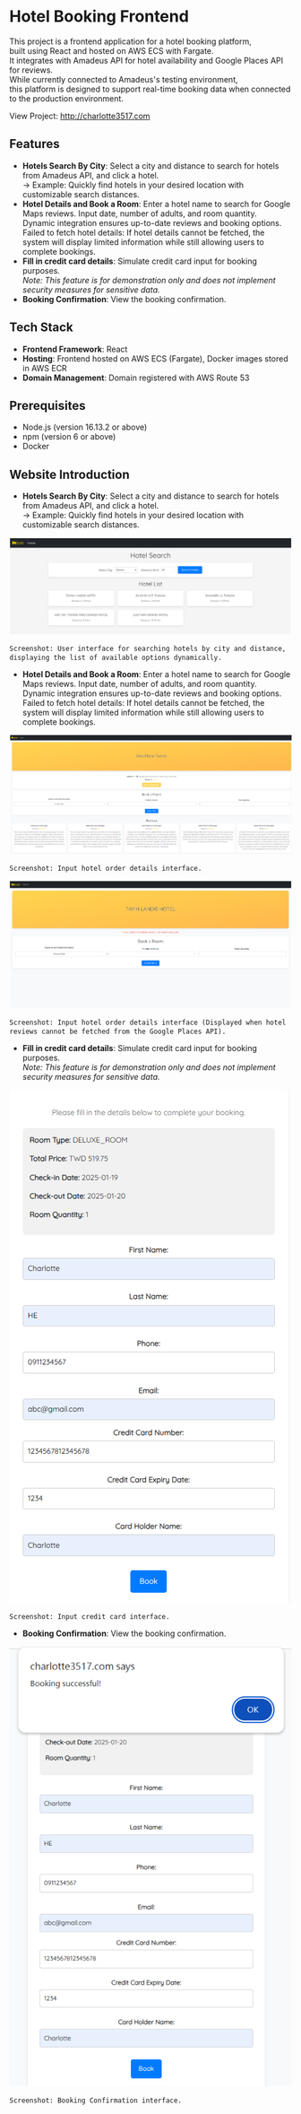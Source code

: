 # Hotel Booking Frontend

This project is a frontend application for a hotel booking platform,  
built using React and hosted on AWS ECS with Fargate.   
It integrates with Amadeus API for hotel availability and Google Places API for reviews.  
While currently connected to Amadeus's testing environment,  
this platform is designed to support real-time booking data when connected to the production environment.


View Project: http://charlotte3517.com

## Features

- **Hotels Search By City**: Select a city and distance to search for hotels from Amadeus API, and click a hotel.  
  → Example: Quickly find hotels in your desired location with customizable search distances.
- **Hotel Details and Book a Room**: Enter a hotel name to search for Google Maps reviews. Input date, number of adults, and room quantity.  
  Dynamic integration ensures up-to-date reviews and booking options.  
  Failed to fetch hotel details: If hotel details cannot be fetched, the system will display limited information while still allowing users to complete bookings.
- **Fill in credit card details**: Simulate credit card input for booking purposes.  
  *Note: This feature is for demonstration only and does not implement security measures for sensitive data.*
- **Booking Confirmation**: View the booking confirmation.

## Tech Stack

- **Frontend Framework**: React
- **Hosting**: Frontend hosted on AWS ECS (Fargate), Docker images stored in AWS ECR
- **Domain Management**: Domain registered with AWS Route 53

## Prerequisites

- Node.js (version 16.13.2 or above)
- npm (version 6 or above)
- Docker 


## Website Introduction

- **Hotels Search By City**: Select a city and distance to search for hotels from Amadeus API, and click a hotel.  
  → Example: Quickly find hotels in your desired location with customizable search distances.

![img.png](img.png)

    Screenshot: User interface for searching hotels by city and distance, displaying the list of available options dynamically.

- **Hotel Details and Book a Room**: Enter a hotel name to search for Google Maps reviews. Input date, number of adults, and room quantity.  
  Dynamic integration ensures up-to-date reviews and booking options.  
  Failed to fetch hotel details: If hotel details cannot be fetched, the system will display limited information while still allowing users to complete bookings.

![img_5.png](img_5.png)

    Screenshot: Input hotel order details interface.

![img_8.png](img_8.png)

    Screenshot: Input hotel order details interface (Displayed when hotel reviews cannot be fetched from the Google Places API).

- **Fill in credit card details**: Simulate credit card input for booking purposes.  
  *Note: This feature is for demonstration only and does not implement security measures for sensitive data.*

![img_6.png](6.png)

    Screenshot: Input credit card interface.

- **Booking Confirmation**: View the booking confirmation.

![img_7.png](img_7.png)

    Screenshot: Booking Confirmation interface.








